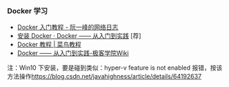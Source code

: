 ### Docker 学习

- [Docker 入门教程 - 阮一峰的网络日志](http://www.ruanyifeng.com/blog/2018/02/docker-tutorial.html)
- [安装 Docker · Docker —— 从入门到实践](<https://yeasy.gitbooks.io/docker_practice/install/>)  [荐]
- [Docker 教程 | 菜鸟教程](<https://www.runoob.com/docker/docker-tutorial.html>)
- [Docker —— 从入门到实践-极客学院Wiki](http://wiki.jikexueyuan.com/project/docker-technology-and-combat/)

注：Win10 下安装，要是碰到类似：hyper-v feature is not enabled 报错，按该方法操作<https://blog.csdn.net/javahighness/article/details/64192637>

